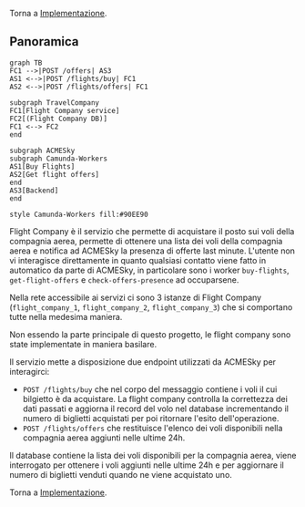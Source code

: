 Torna a [Implementazione](../implementazione.md).

## Panoramica
```mermaid
graph TB
FC1 -->|POST /offers| AS3
AS1 <-->|POST /flights/buy| FC1
AS2 <-->|POST /flights/offers| FC1

subgraph TravelCompany
FC1[Flight Company service]
FC2[(Flight Company DB)]
FC1 <--> FC2
end

subgraph ACMESky
subgraph Camunda-Workers
AS1[Buy Flights]
AS2[Get flight offers]
end
AS3[Backend]
end

style Camunda-Workers fill:#90EE90
```

Flight Company è il servizio che permette di acquistare il posto sui voli della compagnia aerea, permette di ottenere una lista dei voli della compagnia aerea e notifica ad ACMESky la presenza di offerte last minute. L'utente non vi interagisce direttamente in quanto qualsiasi contatto viene fatto in automatico da parte di ACMESky, in particolare sono i worker `buy-flights`, `get-flight-offers` e `check-offers-presence` ad occuparsene.

Nella rete accessibile ai servizi ci sono 3 istanze di Flight Company (`flight_company_1`, `flight_company_2`, `flight_company_3`) che si comportano tutte nella medesima maniera.

Non essendo la parte principale di questo progetto, le flight company sono state implementate in maniera basilare.

Il servizio mette a disposizione due endpoint utilizzati da ACMESky per interagirci:

- `POST /flights/buy` che nel corpo del messaggio contiene i voli il cui bilgietto è da acquistare. La flight company controlla la correttezza dei dati passati e aggiorna il record del volo nel  database incrementando il numero di biglietti acquistati per poi ritornare l'esito dell'operazione.
- `POST /flights/offers` che restituisce l'elenco dei voli disponibili nella compagnia aerea aggiunti nelle ultime 24h.

Il database contiene la lista dei voli disponibili per la compagnia aerea, viene interrogato per ottenere i voli aggiunti nelle ultime 24h e per aggiornare il numero di biglietti venduti quando ne viene acquistato uno.

Torna a [Implementazione](../implementazione.md).
